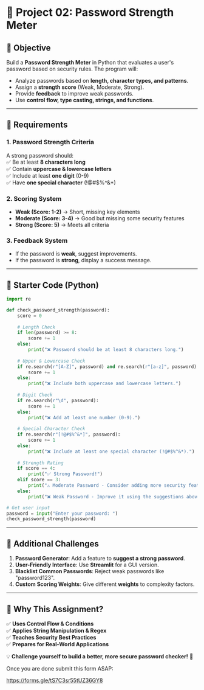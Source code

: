 # 🔐 Project 02: Password Strength Meter

## **📌 Objective**  
Build a **Password Strength Meter** in Python that evaluates a user's password based on security rules. The program will:  
- Analyze passwords based on **length, character types, and patterns**.  
- Assign a **strength score** (Weak, Moderate, Strong).  
- Provide **feedback** to improve weak passwords.  
- Use **control flow, type casting, strings, and functions**.  

---

## **🔹 Requirements**  

### **1. Password Strength Criteria**
A strong password should:  
✅ Be at least **8 characters long**  
✅ Contain **uppercase & lowercase letters**  
✅ Include at least **one digit** (0-9)  
✅ Have **one special character** (!@#$%^&*)  

### **2. Scoring System**
- **Weak (Score: 1-2)** → Short, missing key elements  
- **Moderate (Score: 3-4)** → Good but missing some security features  
- **Strong (Score: 5)** → Meets all criteria  

### **3. Feedback System**
- If the password is **weak**, suggest improvements.  
- If the password is **strong**, display a success message.  

---

## **🔹 Starter Code (Python)**  

```python
import re

def check_password_strength(password):
    score = 0
    
    # Length Check
    if len(password) >= 8:
        score += 1
    else:
        print("❌ Password should be at least 8 characters long.")
    
    # Upper & Lowercase Check
    if re.search(r"[A-Z]", password) and re.search(r"[a-z]", password):
        score += 1
    else:
        print("❌ Include both uppercase and lowercase letters.")
    
    # Digit Check
    if re.search(r"\d", password):
        score += 1
    else:
        print("❌ Add at least one number (0-9).")
    
    # Special Character Check
    if re.search(r"[!@#$%^&*]", password):
        score += 1
    else:
        print("❌ Include at least one special character (!@#$%^&*).")
    
    # Strength Rating
    if score == 4:
        print("✅ Strong Password!")
    elif score == 3:
        print("⚠️ Moderate Password - Consider adding more security features.")
    else:
        print("❌ Weak Password - Improve it using the suggestions above.")

# Get user input
password = input("Enter your password: ")
check_password_strength(password)
```

---

## **🔹 Additional Challenges**  
1. **Password Generator**: Add a feature to **suggest a strong password**.  
2. **User-Friendly Interface**: Use **Streamlit** for a GUI version.  
3. **Blacklist Common Passwords**: Reject weak passwords like "password123".  
4. **Custom Scoring Weights**: Give different **weights** to complexity factors.  

---

## **🔹 Why This Assignment?**
✅ **Uses Control Flow & Conditions**  
✅ **Applies String Manipulation & Regex**  
✅ **Teaches Security Best Practices**  
✅ **Prepares for Real-World Applications**  

💡 **Challenge yourself to build a better, more secure password checker!** 🚀 

Once you are done submit this form ASAP:

https://forms.gle/tS7C3sr55tUZ36GY8 

